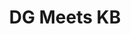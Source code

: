 ---
title: DG Meets KB
layout: default
file_image: /uploads/dana-airplane.jpg
image_caption_text: |-
  From L-R in this image splecificy
image_description: |-
  bloah bloah blah of this image...
---